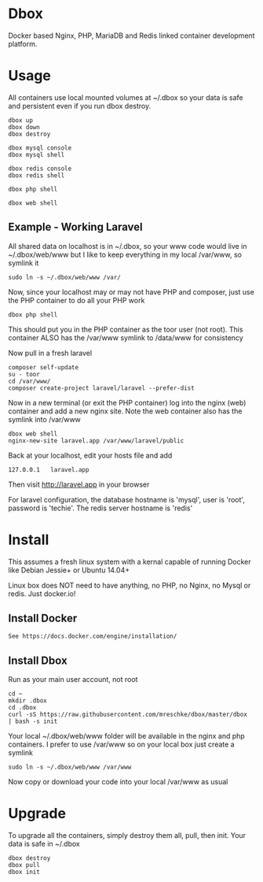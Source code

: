 # Dbox
Docker based Nginx, PHP, MariaDB and Redis linked container development platform.


# Usage

All containers use local mounted volumes at ~/.dbox so your data is safe and persistent even if you run dbox destroy.

	dbox up
	dbox down
	dbox destroy

	dbox mysql console
	dbox mysql shell

	dbox redis console
	dbox redis shell

	dbox php shell

	dbox web shell


## Example - Working Laravel

All shared data on localhost is in ~/.dbox, so your www code would live in ~/.dbox/web/www but I like to keep everything in my local /var/www, so symlink it

	sudo ln -s ~/.dbox/web/www /var/

Now, since your localhost may or may not have PHP and composer, just use the PHP container to do all your PHP work

	dbox php shell

This should put you in the PHP container as the toor user (not root).  This container ALSO has the /var/www symlink to /data/www for consistency

Now pull in a fresh laravel

	composer self-update
	su - toor
	cd /var/www/
	composer create-project laravel/laravel --prefer-dist

Now in a new terminal (or exit the PHP container) log into the nginx (web) container and add a new nginx site.  Note the web container also has the symlink into /var/www

	dbox web shell
	nginx-new-site laravel.app /var/www/laravel/public

Back at your localhost, edit your hosts file and add

	127.0.0.1	laravel.app

Then visit http://laravel.app in your browser

For laravel configuration, the database hostname is 'mysql', user is 'root', password is 'techie'. The redis server hostname is 'redis'




# Install

This assumes a fresh linux system with a kernal capable of running Docker like Debian Jessie+ or Ubuntu 14.04+

Linux box does NOT need to have anything, no PHP, no Nginx, no Mysql or redis.  Just docker.io!


## Install Docker

	See https://docs.docker.com/engine/installation/

## Install Dbox

Run as your main user account, not root

	cd ~
	mkdir .dbox
	cd .dbox
	curl -sS https://raw.githubusercontent.com/mreschke/dbox/master/dbox  | bash -s init

Your local ~/.dbox/web/www folder will be available in the nginx and php containers.  I prefer to use /var/www so on your local box just create a symlink

	sudo ln -s ~/.dbox/web/www /var/www

Now copy or download your code into your local /var/www as usual



# Upgrade

To upgrade all the containers, simply destroy them all, pull, then init.  Your data is safe in ~/.dbox

	dbox destroy
	dbox pull
	dbox init
